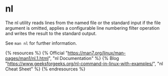 # nl

The nl utility reads lines from the named file or the standard input if the file argument is omitted, applies a configurable line numbering filter operation and writes the result to the standard output.

See `man nl` for further information.

{% resources %}
  {% Official "https://man7.org/linux/man-pages/man1/nl.1.html", "nl Documentation" %}
  {% Blog "https://www.geeksforgeeks.org/nl-command-in-linux-with-examples/", "nl Cheat Sheet" %}
{% endresources %}
